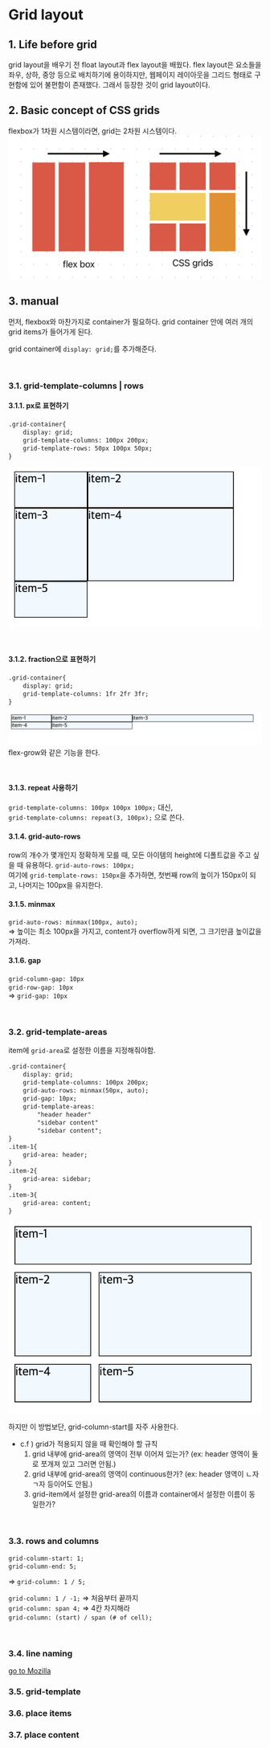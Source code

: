 # Grid layout

## 1. Life before grid

grid layout을 배우기 전 float layout과 flex layout을 배웠다. flex layout은 요소들을 좌우, 상하, 중앙 등으로 배치하기에 용이하지만, 웹페이지 레이아웃을 그리드 형태로 구현함에 있어 불편함이 존재했다. 그래서 등장한 것이 grid layout이다.

## 2. Basic concept of CSS grids

flexbox가 1차원 시스템이라면, grid는 2차원 시스템이다.
![dimensions of flexbox and grid](../../images/frontend/grid%20dimension.png)

## 3. manual

먼저, flexbox와 마찬가지로 container가 필요하다. grid container 안에 여러 개의 grid items가 들어가게 된다.

grid container에 `display: grid;`를 추가해준다.

<br/>

### 3.1. grid-template-columns | rows

#### 3.1.1. px로 표현하기

```
.grid-container{
    display: grid;
    grid-template-columns: 100px 200px;
    grid-template-rows: 50px 100px 50px;
}
```

![grid-template-columns1](../../images/frontend/grid1.png)

<br/>

#### 3.1.2. fraction으로 표현하기

```
.grid-container{
    display: grid;
    grid-template-columns: 1fr 2fr 3fr;
}
```

![grid-template-columns2](../../images/frontend/grid-2.png)
flex-grow와 같은 기능을 한다.

<br/>

#### 3.1.3. repeat 사용하기

`grid-template-columns: 100px 100px 100px;` 대신,  
`grid-template-columns: repeat(3, 100px);` 으로 쓴다.

#### 3.1.4. grid-auto-rows

row의 개수가 몇개인지 정확하게 모를 때, 모든 아이템의 height에 디폴트값을 주고 싶을 때 유용하다.
`grid-auto-rows: 100px;`  
여기에 `grid-template-rows: 150px`을 추가하면, 첫번째 row의 높이가 150px이 되고, 나머지는 100px을 유지한다.

#### 3.1.5. minmax

`grid-auto-rows: minmax(100px, auto);`  
=> 높이는 최소 100px을 가지고, content가 overflow하게 되면, 그 크기만큼 높이값을 가져라.

#### 3.1.6. gap

`grid-column-gap: 10px`  
`grid-row-gap: 10px`  
=> `grid-gap: 10px`

<br/>

### 3.2. grid-template-areas

item에 `grid-area`로 설정한 이름을 지정해줘야함.

```
.grid-container{
    display: grid;
    grid-template-columns: 100px 200px;
    grid-auto-rows: minmax(50px, auto);
    grid-gap: 10px;
    grid-template-areas:
        "header header"
        "sidebar content"
        "sidebar content";
}
.item-1{
    grid-area: header;
}
.item-2{
    grid-area: sidebar;
}
.item-3{
    grid-area: content;
}
```

![grid-template-areas](../../images/frontend/grid-4.png)

하지만 이 방법보단, grid-column-start를 자주 사용한다.

- c.f ) grid가 적용되지 않을 때 확인해야 할 규칙
  1. grid 내부에 grid-area의 영역이 전부 이어져 있는가? (ex: header 영역이 둘로 쪼개져 있고 그러면 안됨.)
  2. grid 내부에 grid-area의 영역이 continuous한가? (ex: header 영역이 ㄴ자 ㄱ자 등이어도 안됨.)
  3. grid-item에서 설정한 grid-area의 이름과 container에서 설정한 이름이 동일한가?

<br/>

### 3.3. rows and columns

```
grid-column-start: 1;
grid-column-end: 5;
```

=> `grid-column: 1 / 5;`

`grid-column: 1 / -1;` => 처음부터 끝까지  
`grid-column: span 4;` => 4칸 차지해라  
`grid-column: (start) / span (# of cell);`

<br/>

### 3.4. line naming

[go to Mozilla](https://developer.mozilla.org/en-US/docs/Web/CSS/CSS_Grid_Layout/Layout_using_Named_Grid_Lines)

### 3.5. grid-template

### 3.6. place items

### 3.7. place content
